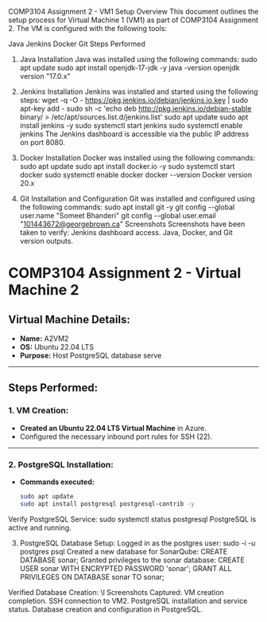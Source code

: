 COMP3104 Assignment 2 - VM1 Setup
Overview
This document outlines the setup process for Virtual Machine 1 (VM1) as part of COMP3104 Assignment 2. The VM is configured with the following tools:

Java
Jenkins
Docker
Git
Steps Performed
1. Java Installation
Java was installed using the following commands:
sudo apt update
sudo apt install openjdk-17-jdk -y
java -version
openjdk version "17.0.x"
2. Jenkins Installation
Jenkins was installed and started using the following steps:
wget -q -O - https://pkg.jenkins.io/debian/jenkins.io.key | sudo apt-key add -
sudo sh -c 'echo deb http://pkg.jenkins.io/debian-stable binary/ > /etc/apt/sources.list.d/jenkins.list'
sudo apt update
sudo apt install jenkins -y
sudo systemctl start jenkins
sudo systemctl enable jenkins
The Jenkins dashboard is accessible via the public IP address on port 8080.

3. Docker Installation
Docker was installed using the following commands:
sudo apt update
sudo apt install docker.io -y
sudo systemctl start docker
sudo systemctl enable docker
docker --version
Docker version 20.x
4. Git Installation and Configuration
Git was installed and configured using the following commands:
sudo apt install git -y
git config --global user.name "Someet Bhanderi"
git config --global user.email "101443672@georgebrown.ca"
Screenshots
Screenshots have been taken to verify:
Jenkins dashboard access.
Java, Docker, and Git version outputs.




# COMP3104 Assignment 2 - Virtual Machine 2

## Virtual Machine Details:
- **Name:** A2VM2
- **OS:** Ubuntu 22.04 LTS
- **Purpose:** Host PostgreSQL database serve

---

## Steps Performed:

### 1. VM Creation:
- **Created an Ubuntu 22.04 LTS Virtual Machine** in Azure.
- Configured the necessary inbound port rules for SSH (22).

---

### 2. PostgreSQL Installation:
- **Commands executed:**
  ```bash
  sudo apt update
  sudo apt install postgresql postgresql-contrib -y
Verify PostgreSQL Service:
sudo systemctl status postgresql
PostgreSQL is active and running.

3. PostgreSQL Database Setup:
Logged in as the postgres user:
sudo -i -u postgres
psql
Created a new database for SonarQube:
CREATE DATABASE sonar;
Granted privileges to the sonar database:
CREATE USER sonar WITH ENCRYPTED PASSWORD 'sonar';
GRANT ALL PRIVILEGES ON DATABASE sonar TO sonar;

Verified Database Creation:
\l
Screenshots Captured:
VM creation completion.
SSH connection to VM2.
PostgreSQL installation and service status.
Database creation and configuration in PostgreSQL.